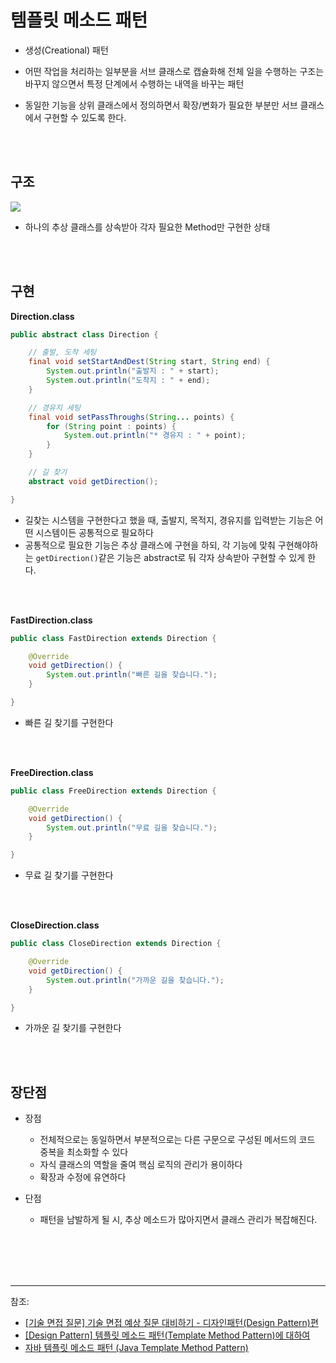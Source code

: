 # 템플릿 메소드 패턴


- 생성(Creational) 패턴
 


- 어떤 작업을 처리하는 일부분을 서브 클래스로 캡슐화해 전체 일을 수행하는 구조는 바꾸지 않으면서 특정 단계에서 수행하는 내역을 바꾸는 패턴


-  동일한 기능을 상위 클래스에서 정의하면서 확장/변화가 필요한 부분만 서브 클래스에서 구현할 수 있도록 한다.




<br/><br/>

## 구조



![](https://images.velog.io/images/cham/post/8746d295-bbdf-440b-93d6-e1bace4dc17c/image.png)



- 하나의 추상 클래스를 상속받아 각자 필요한 Method만 구현한 상태

<br/><br/>

## 구현


**Direction.class**

```java
public abstract class Direction {

    // 출발, 도착 세팅
    final void setStartAndDest(String start, String end) {
        System.out.println("출발지 : " + start);
        System.out.println("도착지 : " + end);
    }

    // 경유지 세팅
    final void setPassThroughs(String... points) {
        for (String point : points) {
            System.out.println("* 경유지 : " + point);
        }
    }

    // 길 찾기
    abstract void getDirection();

}
```


- 길찾는 시스템을 구현한다고 했을 때, 출발지, 목적지, 경유지를 입력받는 기능은 어떤 시스템이든 공통적으로 필요하다
- 공통적으로 필요한 기능은 추상 클래스에 구현을 하되, 각 기능에 맞춰 구현해야하는 ```getDirection()```같은 기능은 abstract로 둬 각자 상속받아 구현할 수 있게 한다.

<br/><br/>



**FastDirection.class**

```java
public class FastDirection extends Direction {

    @Override
    void getDirection() {
        System.out.println("빠른 길을 찾습니다.");
    }

}
```


- 빠른 길 찾기를 구현한다

<br/><br/>



**FreeDirection.class**

```java
public class FreeDirection extends Direction {

    @Override
    void getDirection() {
        System.out.println("무료 길을 찾습니다.");
    }

}
```


- 무료 길 찾기를 구현한다

<br/><br/>



**CloseDirection.class**

```java
public class CloseDirection extends Direction {

    @Override
    void getDirection() {
        System.out.println("가까운 길을 찾습니다.");
    }

}
```


- 가까운 길 찾기를 구현한다




<br/><br/>




## 장단점


- 장점
  - 전체적으로는 동일하면서 부분적으로는 다른 구문으로 구성된 메서드의 코드 중복을 최소화할 수 있다
  - 자식 클래스의 역할을 줄여 핵심 로직의 관리가 용이하다
  - 확장과 수정에 유연하다

  


- 단점
  - 패턴을 남발하게 될 시, 추상 메소드가 많아지면서 클래스 관리가 복잡해진다.


<br/><br/><br/><br/>

---
참조:
- [[기술 면접 질문] 기술 면접 예상 질문 대비하기 - 디자인패턴(Design Pattern)편](https://gmlwjd9405.github.io/2017/10/01/basic-concepts-of-development-designpattern.html)
- [[Design Pattern] 템플릿 메소드 패턴(Template Method Pattern)에 대하여](https://coding-factory.tistory.com/712)
- [자바 템플릿 메소드 패턴 (Java Template Method Pattern)](https://gofnrk.tistory.com/62?category=763552)